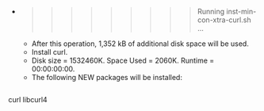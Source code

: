 * >>>>>>>>> Running inst-min-con-xtra-curl.sh ...
  * After this operation, 1,352 kB of additional disk space will be used.
  * Install curl.
  * Disk size = 1532460K. Space Used = 2060K. Runtime = 00:00:00:00.
  * The following NEW packages will be installed:
  ```bash
curl libcurl4
  ```
